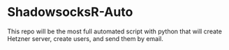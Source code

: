 # ShadowsocksR-Auto
This repo will be the most full automated script with python that will create Hetzner server, create users, and send them by email.

